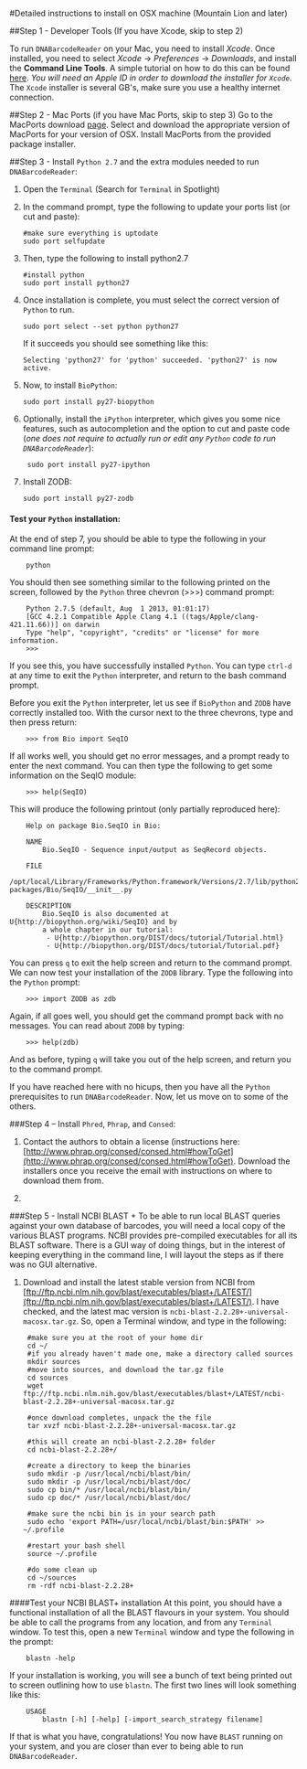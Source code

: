 #Detailed instructions to install on OSX machine (Mountain Lion and later)

##Step 1 - Developer Tools (If you have Xcode, skip to step 2)

To run `DNABarcodeReader` on your Mac, you need to install *Xcode*. Once installed, you need to select *Xcode* -> *Preferences* -> *Downloads*, and install the **Command Line Tools**. A simple tutorial on how to do this can be found [here](http://stackoverflow.com/questions/9353444/how-to-use-install-gcc-on-mac-os-x-10-8-xcode-4-4). *You will need an Apple ID in order to download the installer for `Xcode`*. The `Xcode` installer is several GB's, make sure you use a healthy internet connection.

##Step 2 - Mac Ports (if you have Mac Ports, skip to step 3)
Go to the MacPorts download [page](http://www.macports.org/install.php). Select and download the appropriate version of MacPorts for your version of OSX. Install MacPorts from the provided package installer.

##Step 3 - Install `Python 2.7` and the extra modules needed to run `DNABarcodeReader`:
1.  Open the `Terminal` (Search for `Terminal` in Spotlight)
2.  In the command prompt, type the following to update your ports list (or cut and paste):

        #make sure everything is uptodate
        sudo port selfupdate
3.  Then, type the following to install python2.7

        #install python
        sudo port install python27
        
4.  Once installation is complete, you must select the correct version of `Python` to run. 
        
        sudo port select --set python python27

    If it succeeds you should see something like this:

        Selecting 'python27' for 'python' succeeded. 'python27' is now active.

5.  Now, to install `BioPython`:

        sudo port install py27-biopython
        
6. Optionally, install the `iPython` interpreter, which gives you some nice features, such as autocompletion and the option to cut and paste code (*one does not require to actually run or edit any `Python` code to run `DNABarcodeReader`*):

        sudo port install py27-ipython
        
7.  Install ZODB:

        sudo port install py27-zodb 

#### Test your `Python` installation:
At the end of step 7, you should be able to type the following in your command line prompt:

        python
        
You should then see something similar to the following printed on the screen, followed by the `Python` three chevron (>>>) command prompt:

        Python 2.7.5 (default, Aug  1 2013, 01:01:17) 
        [GCC 4.2.1 Compatible Apple Clang 4.1 ((tags/Apple/clang-421.11.66))] on darwin
        Type "help", "copyright", "credits" or "license" for more information.
        >>>

If you see this, you have successfully installed `Python`. You can type `ctrl-d` at any time to exit the `Python` interpreter, and return to the bash command prompt.

Before you exit the `Python` interpreter, let us see if `BioPython` and `ZODB` have correctly installed too. With the cursor next to the three chevrons, type and then press return:

        >>> from Bio import SeqIO

If all works well, you should get no error messages, and a prompt ready to enter the next command. You can then type the following to get some information on the SeqIO module:

        >>> help(SeqIO)
	
This will produce the following printout (only partially reproduced here):

    	Help on package Bio.SeqIO in Bio:
    
        NAME
    	    Bio.SeqIO - Sequence input/output as SeqRecord objects.
    	
    	FILE
    	    /opt/local/Library/Frameworks/Python.framework/Versions/2.7/lib/python2.7/site-packages/Bio/SeqIO/__init__.py
    	
    	DESCRIPTION
    	    Bio.SeqIO is also documented at U{http://biopython.org/wiki/SeqIO} and by
    	    a whole chapter in our tutorial:
    	     - U{http://biopython.org/DIST/docs/tutorial/Tutorial.html}
    	     - U{http://biopython.org/DIST/docs/tutorial/Tutorial.pdf}

You can press `q` to exit the help screen and return to the command prompt. We can now test your installation of the `ZODB` library. Type the following into the `Python` prompt:

        >>> import ZODB as zdb
    
Again, if all goes well, you should get the command prompt back with no messages. You can read about `ZODB` by typing:

        >>> help(zdb)
        
And as before, typing `q` will take you out of the help screen, and return you to the command prompt.

If you have reached here with no hicups, then you have all the `Python` prerequisites to run `DNABarcodeReader`. Now, let us move on to some of the others.

###Step 4 – Install `Phred`, `Phrap`, and `Consed`:
1.  Contact the authors to obtain a license (instructions here: [http://www.phrap.org/consed/consed.html#howToGet](http://www.phrap.org/consed/consed.html#howToGet). Download the installers once you receive the email with instructions on where to download them from.

2.  

###Step 5 - Install NCBI BLAST +
To be able to run local BLAST queries against your own database of barcodes, you will need a local copy of the various BLAST programs. NCBI provides pre-compiled executables for all its BLAST software. There is a GUI way of doing things, but in the interest of keeping everything in the command line, I will layout the steps as if there was no GUI alternative.

1. Download and install the latest stable version from NCBI from [ftp://ftp.ncbi.nlm.nih.gov/blast/executables/blast+/LATEST/](ftp://ftp.ncbi.nlm.nih.gov/blast/executables/blast+/LATEST/). I have checked, and the latest mac version is `ncbi-blast-2.2.28+-universal-macosx.tar.gz`. So, open a Terminal window, and type in the following:

        #make sure you at the root of your home dir
        cd ~/
        #if you already haven't made one, make a directory called sources
        mkdir sources
        #move into sources, and download the tar.gz file
        cd sources
        wget ftp://ftp.ncbi.nlm.nih.gov/blast/executables/blast+/LATEST/ncbi-blast-2.2.28+-universal-macosx.tar.gz
        
        #once download completes, unpack the the file
        tar xvzf ncbi-blast-2.2.28+-universal-macosx.tar.gz
        
        #this will create an ncbi-blast-2.2.28+ folder
        cd ncbi-blast-2.2.28+/
        
        #create a directory to keep the binaries
        sudo mkdir -p /usr/local/ncbi/blast/bin/
        sudo mkdir -p /usr/local/ncbi/blast/doc/
        sudo cp bin/* /usr/local/ncbi/blast/bin/
        sudo cp doc/* /usr/local/ncbi/blast/doc/
        
        #make sure the ncbi bin is in your search path
        sudo echo 'export PATH=/usr/local/ncbi/blast/bin:$PATH' >> ~/.profile
        
        #restart your bash shell
        source ~/.profile
        
        #do some clean up
        cd ~/sources
        rm -rdf ncbi-blast-2.2.28+

####Test your NCBI BLAST+ installation
At this point, you should have a functional installation of all the BLAST flavours in your system. You should be able to call the programs from any location, and from any `Terminal` window. To test this, open a new `Terminal` window and type the following in the prompt:

        blastn -help
        
If your installation is working, you will see a bunch of text being printed out to screen outlining how to use `blastn`. The first two lines will look something like this:

        USAGE
            blastn [-h] [-help] [-import_search_strategy filename]

If that is what you have, congratulations! You now have `BLAST` running on your system, and you are closer than ever to being able to run `DNABarcodeReader`.

        

        
